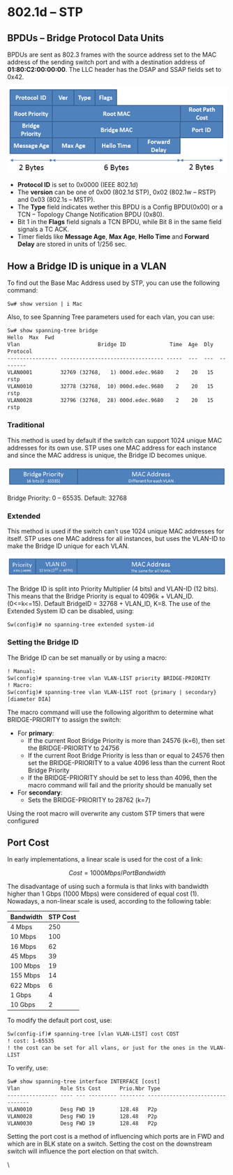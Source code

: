 # 802.1d – STP

## BPDUs – Bridge Protocol Data Units

BPDUs are sent as 802.3 frames with the source address set to the MAC address of the sending switch port and with a destination address of **01:80:C2:00:00:00**. The LLC header has the DSAP and SSAP fields set to 0x42.

![](../../.gitbook/assets/BPDU-1.PNG)

* **Protocol ID** is set to 0x0000 (IEEE 802.1d)
* The **version** can be one of 0x00 (802.1d STP), 0x02 (802.1w – RSTP) and 0x03 (802.1s – MSTP).
* The **Type** field indicates wether this BPDU is a Config BPDU(0x00) or a TCN – Topology Change Notification BPDU (0x80).
* Bit 1 in the **Flags** field signals a TCN BPDU, while Bit 8 in the same field signals a TC ACK.
* Timer fields like **Message Age**, **Max Age**, **Hello Time** and **Forward Delay** are stored in units of 1/256 sec.

## How a Bridge ID is unique in a VLAN

To find out the Base Mac Address used by STP, you can use the following command:

```
Sw# show version | i Mac
```

Also, to see Spanning Tree parameters used for each vlan, you can use:

```
Sw# show spanning-tree bridge                                                   Hello  Max  Fwd
Vlan                         Bridge ID              Time  Age  Dly  Protocol
---------------- --------------------------------- -----  ---  ---  --------
VLAN0001         32769 (32768,   1) 000d.edec.9680    2    20   15  rstp
VLAN0010         32778 (32768,  10) 000d.edec.9680    2    20   15  rstp
VLAN0028         32796 (32768,  28) 000d.edec.9680    2    20   15  rstp
```

### Traditional

This method is used by default if the switch can support 1024 unique MAC addresses for its own use. STP uses one MAC address for each instance and since the MAC address is unique, the Bridge ID becomes unique.

![](../../.gitbook/assets/Bridge-ID-T.PNG)

Bridge Priority: 0 – 65535. Default: 32768

### Extended

This method is used if the switch can’t use 1024 unique MAC addresses for itself. STP uses one MAC address for all instances, but uses the VLAN-ID to make the Bridge ID unique for each VLAN.

![](../../.gitbook/assets/Bridge-ID-E.PNG)

The Bridge ID is split into Priority Multiplier (4 bits) and VLAN-ID (12 bits). This means that the Bridge Priority is equal to 4096k + VLAN\_ID. (0<=k<=15). Default BridgeID = 32768 + VLAN\_ID, K=8. The use of the Extended System ID can be disabled, using:

```
Sw(config)# no spanning-tree extended system-id
```

### Setting the Bridge ID

The Bridge ID can be set manually or by using a macro:

```
! Manual:
Sw(config)# spanning-tree vlan VLAN-LIST priority BRIDGE-PRIORITY
! Macro:
Sw(config)# spanning-tree vlan VLAN-LIST root {primary | secondary} [diameter DIA]
```

The macro command will use the following algorithm to determine what BRIDGE-PRIORITY to assign the switch:

* For **primary**:
  * If the current Root Bridge Priority is more than 24576 (k=6), then set the BRIDGE-PRIORITY to 24756
  * If the current Root Bridge Priority is less than or equal to 24576 then set the BRIDGE-PRIORITY to a value 4096 less than the current Root Bridge Priority
  * If the BRIDGE-PRIORITY should be set to less than 4096, then the macro command will fail and the priority should be manually set
* For **secondary**:
  * Sets the BRIDGE-PRIORITY to 28762 (k=7)

Using the root macro will overwrite any custom STP timers that were configured

## Port Cost

In early implementations, a linear scale is used for the cost of a link:

$$
Cost = {1000 Mbps}/{Port Bandwidth}
$$

The disadvantage of using such a formula is that links with bandwidth higher than 1 Gbps (1000 Mbps) were considered of equal cost (1).\
Nowadays, a non-linear scale is used, according to the following table:

| Bandwidth | STP Cost |
| --------- | -------- |
| 4 Mbps    | 250      |
| 10 Mbps   | 100      |
| 16 Mbps   | 62       |
| 45 Mbps   | 39       |
| 100 Mbps  | 19       |
| 155 Mbps  | 14       |
| 622 Mbps  | 6        |
| 1 Gbps    | 4        |
| 10 Gbps   | 2        |

To modify the default port cost, use:

```
Sw(config-if)# spanning-tree [vlan VLAN-LIST] cost COST
! cost: 1-65535
! the cost can be set for all vlans, or just for the ones in the VLAN-LIST
```

To verify, use:

```
Sw# show spanning-tree interface INTERFACE [cost]
Vlan             Role Sts Cost      Prio.Nbr Type
---------------- ---- --- --------- -------- --------------------------------
VLAN0010         Desg FWD 19        128.48   P2p
VLAN0028         Desg FWD 19        128.48   P2p
VLAN0030         Desg FWD 19        128.48   P2p
```

Setting the port cost is a method of influencing which ports are in FWD and which are in BLK state on a switch. Setting the cost on the downstream switch will influence the port election on that switch.

\
